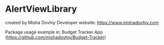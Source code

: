 # AlertViewLibrary

created by Misha Dovhiy 
Developer website: https://www.mishadovhiy.com

Package usage example in: Budget Tracker App (https://github.com/mishadovhiy/Budget-Tracker)
